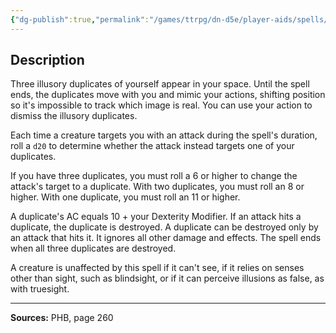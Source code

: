 ```yaml
---
{"dg-publish":true,"permalink":"/games/ttrpg/dn-d5e/player-aids/spells/level-2/mirror-image/","tags":["ttrpg/dnd/5e","verbal","somatic","spell"],"noteIcon":""}
---
```



## Description
Three illusory duplicates of yourself appear in your space.
Until the spell ends, the duplicates move with you and mimic your actions, shifting position so it's impossible to track which image is real.
You can use your action to dismiss the illusory duplicates.

Each time a creature targets you with an attack during the spell's duration, roll a `d20` to determine whether the attack instead targets one of your duplicates.

If you have three duplicates, you must roll a 6 or higher to change the attack's target to a duplicate.
With two duplicates, you must roll an 8 or higher.
With one duplicate, you must roll an 11 or higher.

A duplicate's AC equals 10 + your Dexterity Modifier.
If an attack hits a duplicate, the duplicate is destroyed.
A duplicate can be destroyed only by an attack that hits it.
It ignores all other damage and effects.
The spell ends when all three duplicates are destroyed.

A creature is unaffected by this spell if it can't see, if it relies on senses other than sight, such as blindsight, or if it can perceive illusions as false, as with truesight.

---

**Sources:** PHB, page 260
